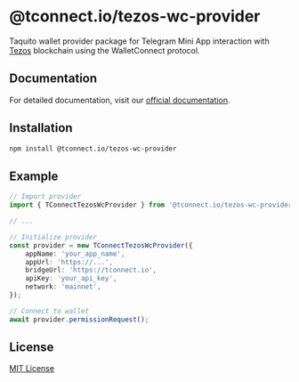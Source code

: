 # @tconnect.io/tezos-wc-provider

Taquito wallet provider package for Telegram Mini App interaction with [Tezos](https://tezos.com) blockchain using the WalletConnect protocol.

## Documentation

For detailed documentation, visit our [official documentation](https://t-connect.gitbook.io).

## Installation

```bash
npm install @tconnect.io/tezos-wc-provider
```

## Example

```typescript
// Import provider
import { TConnectTezosWcProvider } from '@tconnect.io/tezos-wc-provider';

// ...

// Initialize provider
const provider = new TConnectTezosWcProvider({
	appName: 'your_app_name',
	appUrl: 'https://...',
	bridgeUrl: 'https://tconnect.io',
	apiKey: 'your_api_key',
	network: 'mainnet',
});

// Connect to wallet
await provider.permissionRequest();
```

## License

[MIT License](./LICENSE.txt)
